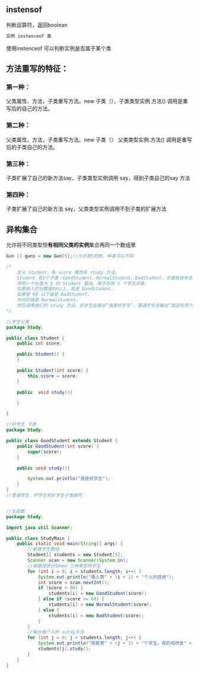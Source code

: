 ## instensof

判断运算符，返回boolean

```java
实例 instenceof 类
```

使用instenceof 可以判断实例是否属于某个类

## 方法重写的特征：

### 第一种：

父类属性、方法，子类重写方法。new 子类（），子类类型实例.方法() 调用是重写后的自己的方法。

### 第二种：

父类属性，方法，子类重写方法。new 子类（） 父类类型实例.方法() 调用是重写后的子类自己的方法。

### 第三种：

子类扩展了自己的新方法say，子类类型实例调用 say，得到子类自己的say 方法

### 第四种：

子类扩展了自己的新方法 say，父类类型实例调用不到子类的扩展方法

## 异构集合

允许将不同类型但**有相同父类的实例**集合再同一个数组里

```java
Gun [] guns = new Gun[5];//允许放5把枪，种类可以不同
```

```java
/*
	定义 Student，有 score 属性和 study 方法。
	Student 有3个子类：GoodStudent、NormalStudent、BadStudent，子类各自有各自的 study 方法实现。
    声明一个长度为 5 的 Student 数组，用于存放 5 个学生对象。
    如果输入的分数是80以上，就是 GoodStudent，
    如果是 60 以下就是 BadStudent，
    中间的就是 NormalStudent。
    然后调用他们的 study 方法。好学生会输出“我是好学生”，普通学生会输出“我还在努力”，差生会输出“打游戏去不去？”。
*/

//学生父类
package Study;

public class Student {
    public int score;

    public Student() {
    }

    public Student(int score) {
        this.score = score;
    }

    public  void study(){

    }

}

//好学生 子类
package Study;

public class GoodStudent extends Student {
    public GoodStudent(int score) {
        super(score);
    }

    public void study(){

        System.out.println("我是好学生");
    }
}
//普通学生、坏学生和好学生子类相同


//主函数
package Study;

import java.util.Scanner;

public class StudyMain {
    public static void main(String[] args) {
        //新建学生数组
        Student[] students = new Student[5];
        Scanner scan = new Scanner(System.in);
        //根据成绩分别new 三种类型的学生
        for (int i = 0; i < students.length; i++) {
            System.out.println("输入第" + (i + 1) + "个人的成绩");
            int score = scan.nextInt();
            if (score > 80) {
                students[i] = new GoodStudent(score);
            } else if (score >= 60) {
                students[i] = new NormalStudent(score);
            } else {
                students[i] = new BadStudent(score);
            }
        }
        //输出每个人的 sutdy方法
        for (int j = 0; j < students.length; j++) {
            System.out.println("我是第" + (j + 1) + "个学生，我的成绩是" + students[j].score);
            students[j].study();
        }
    }
}

```

